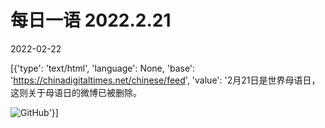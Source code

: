 # 每日一语 2022.2.21

2022-02-22

[{'type': 'text/html', 'language': None, 'base': 'https://chinadigitaltimes.net/chinese/feed', 'value': '2月21日是世界母语日，这则关于母语日的微博已被删除。

![GitHub](https://chinadigitaltimes.net/chinese/files/2022/02/2.21.jpg)'}]